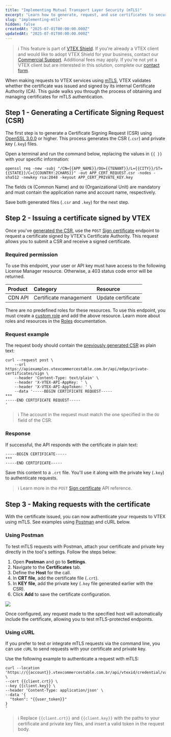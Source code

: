 ```yaml
---
title: "Implementing Mutual Transport Layer Security (mTLS)"
excerpt: "Learn how to generate, request, and use certificates to securely authenticate with VTEX services using mTLS."
slug: "implementing-mtls"
hidden: false
createdAt: "2025-07-01T00:00:00.000Z"
updatedAt: "2025-07-01T00:00:00.000Z"
---
```


>ℹ️ This feature is part of [VTEX Shield](https://help.vtex.com/en/tutorial/vtex-shield--2CVk6H9eY2CBtHjtDI7BFh). If you're already a VTEX client and would like to adopt VTEX Shield for your business, contact our [Commercial Support](https://help.vtex.com/en/tracks/support-at-vtex--4AXsGdGHqExp9ZkiNq9eMy/3KQWGgkPOwbFTPfBxL7YwZ). Additional fees may apply. If you're not yet a VTEX client but are interested in this solution, complete our [contact form](https://vtex.com/us-en/contact/).

When making requests to VTEX services using [mTLS](https://help.vtex.com/en/tutorial/mutual-transport-layer-security-mtls--6YR3SoynJMfeEKGlY1Cqlo), VTEX validates whether the certificate was issued and signed by its internal Certificate Authority (CA). This guide walks you through the process of obtaining and managing certificates for mTLS authentication.

## Step 1 - Generating a Certificate Signing Request (CSR)

The first step is to generate a Certificate Signing Request (CSR) using [OpenSSL 3.0.0](https://openssl-library.org/news/openssl-3.0-notes/index.html) or higher. This process generates the CSR (`.csr`) and private key (`.key`) files.

Open a terminal and run the command below, replacing the values in `{{ }}` with your specific information:

```shell
openssl req -new -subj "/CN={{APP_NAME}}/OU={{TENANT}}/L={{CITY}}/ST={{STATE}}/C={{COUNTRY:2CHARS}}" -out APP_CERT_REQUEST.csr -nodes -sha512 -newkey rsa:2048 -keyout APP_CERT_PRIVATE_KEY.key
```

The fields `CN` (Common Name) and `OU` (Organizational Unit) are mandatory and must contain the application name and account name, respectively.

Save both generated files (`.csr` and `.key`) for the next step.

## Step 2 - Issuing a certificate signed by VTEX

Once you've [generated the CSR](#step-1-generating-a-certificate-signing-request-csr), use the `POST` [Sign certificate](https://developers.vtex.com/docs/api-reference/mtls-api#post-/api/edge/private-certificates/sign) endpoint to request a certificate signed by VTEX's Certificate Authority. This request allows you to submit a CSR and receive a signed certificate.

### Required permission

To use this endpoint, your user or API key must have access to the following License Manager resource. Otherwise, a 403 status code error will be returned.

| Product | Category | Resource |
| :---- | :---- | :---- |
| CDN API | Certificate management | Update certificate |

There are no predefined roles for these resources. To use this endpoint, you must create a [custom role](https://help.vtex.com/en/tutorial/creating-roles--qGtNQpKSSAduX94l2WZBW#creating-custom-roles) and add the above resource. Learn more about roles and resources in the [Roles](https://help.vtex.com/en/tutorial/roles--7HKK5Uau2H6wxE1rH5oRbc) documentation.

### Request example

The request body should contain the [previously generated CSR](#step-1-generating-a-certificate-signing-request-csr) as plain text:

```curl
curl --request post \
	--url https://apiexamples.vtexcommercestable.com.br/api/edge/private-certificates/sign \
	--header 'Content-Type: text/plain' \
	--header 'X-VTEX-API-AppKey: ' \
	--header 'X-VTEX-API-AppToken: ' \
	--data '-----BEGIN CERTIFICATE REQUEST-----
***
-----END CERTIFICATE REQUEST-----
'
```

>ℹ️ The account in the request must match the one specified in the `OU` field of the CSR.

### Response

If successful, the API responds with the certificate in plain text:

```crt
-----BEGIN CERTIFICATE-----
***
-----END CERTIFICATE-----
```

Save this content to a `.crt` file. You'll use it along with the private key (`.key`) to authenticate requests.

>ℹ️ Learn more in the `POST` [Sign certificate](https://developers.vtex.com/docs/api-reference/mtls-api#post-/api/edge/private-certificates/sign) API reference.

## Step 3 - Making requests with the certificate

With the certificate issued, you can now authenticate your requests to VTEX using mTLS. See examples using [Postman](https://www.postman.com/) and cURL below.

### Using Postman

To test mTLS requests with Postman, attach your certificate and private key directly in the tool's settings. Follow the steps below:

1. Open **Postman** and go to **Settings**.
2. Navigate to the **Certificates** tab.
3. Define the **Host** for the call.
4. In **CRT file**, add the certificate file (`.crt`).
5. In **KEY file**, add the private key (`.key` file generated earlier with the CSR).
6. Click **Add** to save the certificate configuration.

![](https://cdn.jsdelivr.net/gh/vtexdocs/dev-portal-content@main/images/postman-certificates.gif)

Once configured, any request made to the specified host will automatically include the certificate, allowing you to test mTLS-protected endpoints.

### Using cURL

If you prefer to test or integrate mTLS requests via the command line, you can use `cURL` to send requests with your certificate and private key.

Use the following example to authenticate a request with mTLS:

```curl
curl --location 'https://{{account}}.vtexcommercestable.com.br/api/vtexid/credential/validate' \
--cert {{client.crt}} \
--key {{client.key}} \
--header 'Content-Type: application/json' \
--data '{
  "token": "{{user_token}}"
}
'
```

>ℹ️ Replace `{{client.crt}}` and `{{client.key}}` with the paths to your certificate and private key files, and insert a valid token in the request body.
